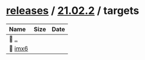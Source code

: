 ---
---

# [releases](/releases/) / [21.02.2](/releases/21.02.2/) / targets


| Name | Size | Date |
|:---|---:|---|
| 📁 [..](../) | | |
| 📁 [imx6](imx6) | | |

